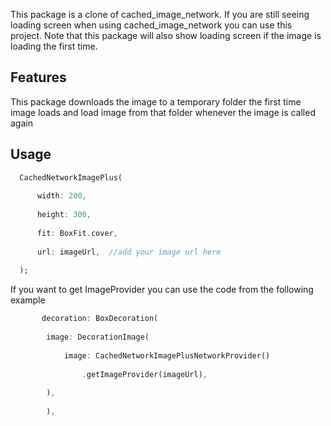 <!-- 
This README describes the package. If you publish this package to pub.dev,
this README's contents appear on the landing page for your package.

For information about how to write a good package README, see the guide for
[writing package pages](https://dart.dev/guides/libraries/writing-package-pages). 

For general information about developing packages, see the Dart guide for
[creating packages](https://dart.dev/guides/libraries/create-library-packages)
and the Flutter guide for
[developing packages and plugins](https://flutter.dev/developing-packages). 
-->

This package is a clone of cached_image_network. If you are still seeing loading screen
when using cached_image_network you can use this project. Note that this package will also 
show loading screen if the image is loading the first time.

## Features

This package downloads the image to a temporary folder the first time image loads and load image
from that folder whenever the image is called again

<!-- 
## Getting started

TODO: List prerequisites and provide or point to information on how to

start using the package.
-->

## Usage

```dart
  CachedNetworkImagePlus(
  
      width: 200,
      
      height: 300,
      
      fit: BoxFit.cover,
      
      url: imageUrl,  //add your image url here
  
  );
```

If you want to get ImageProvider you can use the code from the following example

```dart
       decoration: BoxDecoration(
        
        image: DecorationImage(
        
            image: CachedNetworkImagePlusNetworkProvider()
        
                .getImageProvider(imageUrl), 
        
        ),
        
        ),
```

<!-- 
TODO: Include short and useful examples for package users. Add longer examples

to `/example` folder. 


## Additional information

TODO: Tell users more about the package: where to find more information, how to 

contribute to the package, how to file issues, what response they can expect 

from the package authors, and more.
-->
